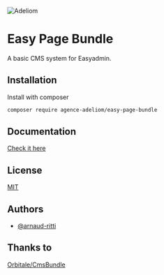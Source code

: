 
![Adeliom](https://adeliom.com/public/uploads/2017/09/Adeliom_logo.png)

# Easy Page Bundle

A basic CMS system for Easyadmin.

## Installation

Install with composer

```bash
composer require agence-adeliom/easy-page-bundle
```

## Documentation

[Check it here](doc/index.md)

## License

[MIT](https://choosealicense.com/licenses/mit/)


## Authors

- [@arnaud-ritti](https://github.com/arnaud-ritti)


## Thanks to

[Orbitale/CmsBundle](https://github.com/Orbitale/CmsBundle)


